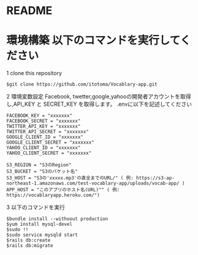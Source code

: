 # README

# 環境構築 以下のコマンドを実行してください

1 clone this repository
```
$git clone https://github.com/itotoma/Vocablary-app.git
```


2 環境変数設定
Facebook, twetter,google,yahooの開発者アカウントを取得し,API_KEY と SECRET_KEY を取得します。 
.envに以下を記述してください

```
FACEBOOK_KEY = "xxxxxxx"
FACEBOOK_SECRET = "xxxxxxx"
TWITTER_API_KEY = "xxxxxxx"
TWITTER_API_SECRET = "xxxxxxx"
GOOGLE_CLIENT_ID = "xxxxxxx"
GOOGLE_CLIENT_SECRET = "xxxxxxx"
YAHOO_CLIENT_ID = "xxxxxxx"
YAHOO_CLIENT_SECRET = "xxxxxxx"

S3_REGION = "S3のRegion"
S3_BUCKET = "S3のバケット名"
S3_HOST = "S3の'xxxxx.mp3'の直全までのURL/" ( 例: https://s3-ap-northeast-1.amazonaws.com/test-vocablary-app/uploads/vocab-app/ )
APP_HOST = "このアプリのホスト名(URL)"" ( 例: https://vocablaryapp.heroku.com/")
```

3 以下のコマンドを実行
```
$bundle install --withoout production
$yum install mysql-devel
$sudo !!
$sudo service mysqld start
$rails db:create
$rails db:migrate

```